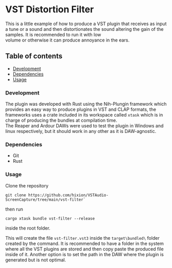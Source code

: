 # VST Distortion Filter
  This is a little example of how to produce a VST plugin that receives as input a tune or a sound
  and then distortionates the sound altering the gain of the samples. It is recommended to run it with low    
  volume or otherwise it can produce annoyance in the ears.    


## Table of contents
- [Development](#development)
- [Dependencies](#dependencies)
- [Usage](#usage)

### Development    
  The plugin was developed with Rust using the Nih-Plungin framework which provides an easy way to produce 
  plugins in VST and CLAP formats, the frameworks uses a crate included in its workspace called `xtask` which is in charge of producing the bundles at compilation time.    
  The Reaper and Ardour DAWs were used to test the plugin in Windows and linux respectively, but it should work in any other as it is DAW-agnostic.
  
### Dependencies 

- Git
- Rust

  
### Usage 
  Clone the repository
  ```
  git clone https://github.com/hixion/VSTAudio-ScreenCapture/tree/main/vst-filter`
  ```
  
  then run 

  ```
  cargo xtask bundle vst-filter --release
 
  ```
  
  inside the root folder.
  
  This will create the file `vst-filter.vst3` inside the `target\bundled\` folder created by the command.
  It is recommended to have a folder in the system where all the VST plugins are stored and then copy paste the produced file inside of it.
  Another option is to set the path in the DAW where the plugin is generated but is not optimal. 
 
